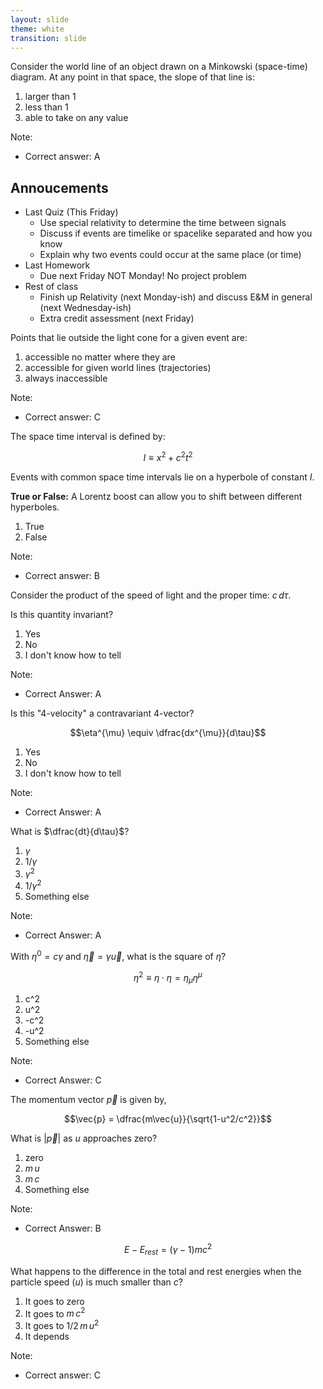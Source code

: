 ```yaml
---
layout: slide
theme: white
transition: slide
---
```


<section data-markdown>

Consider the world line of an object drawn on a Minkowski (space-time) diagram. At any point in that space, the slope of that line is:

1. larger than 1
2. less than 1
3. able to take on any value

Note:
* Correct answer: A

</section>


<section data-markdown>

## Annoucements

* Last Quiz (This Friday)
  * Use special relativity to determine the time between signals
  * Discuss if events are timelike or spacelike separated and how you know
  * Explain why two events could occur at the same place (or time)
* Last Homework
  * Due next Friday NOT Monday! No project problem
* Rest of class
  * Finish up Relativity (next Monday-ish) and discuss E&M in general (next Wednesday-ish)
  * Extra credit assessment (next Friday)

</section>

<section data-markdown>

Points that lie outside the light cone for a given event are:

1. accessible no matter where they are
2. accessible for given world lines (trajectories)
3. always inaccessible

Note:
* Correct answer: C

</section>

<section data-markdown>

The space time interval is defined by:

$$I\equiv x^2 + c^2t^2$$

Events with common space time intervals lie on a hyperbole of constant $I$.

**True or False:** A Lorentz boost can allow you to shift between different hyperboles.

1. True
2. False

Note:
* Correct answer: B

</section>

<section data-markdown>

Consider the product of the speed of light and the proper time: $c\,d\tau$.

Is this quantity invariant?

1. Yes
2. No
3. I don't know how to tell

Note:
* Correct Answer: A

</section>

<section data-markdown>

Is this "4-velocity" a contravariant 4-vector?

$$\eta^{\mu} \equiv \dfrac{dx^{\mu}}{d\tau}$$

1. Yes
2. No
3. I don't know how to tell

Note:
* Correct Answer: A

</section>

<section data-markdown>

What is $\dfrac{dt}{d\tau}$?

1. $\gamma$
2. $1/\gamma$
3. $\gamma^2$
4. $1/\gamma^2$
5. Something else

Note:
* Correct Answer: A

</section>

<section data-markdown>

With $\eta^0 = c\gamma$ and $\vec{\eta}=\gamma\vec{u}$, what is the square of $\eta$?

$$\eta^2 \equiv \eta \cdot \eta = \eta_{\mu}\eta^{\mu}$$

1. c^2
2. u^2
3. -c^2
4. -u^2
5. Something else

Note:
* Correct Answer: C

</section>

<section data-markdown>

The momentum vector $\vec{p}$ is given by,

$$\vec{p} = \dfrac{m\vec{u}}{\sqrt{1-u^2/c^2}}$$

What is $|\vec{p}|$ as $u$ approaches zero?

1. zero
2. $m\,u$
3. $m\,c$
4. Something else

Note:
* Correct Answer: B

</section>


<section data-markdown>

$$E-E_{rest} = (\gamma - 1) mc^2$$

What happens to the difference in the total and rest energies when the particle speed ($u$) is much smaller than $c$?

1. It goes to zero
2. It goes to $m\,c^2$
3. It goes to $1/2\,m\,u^2$
4. It depends

Note:
* Correct answer: C

</section>

